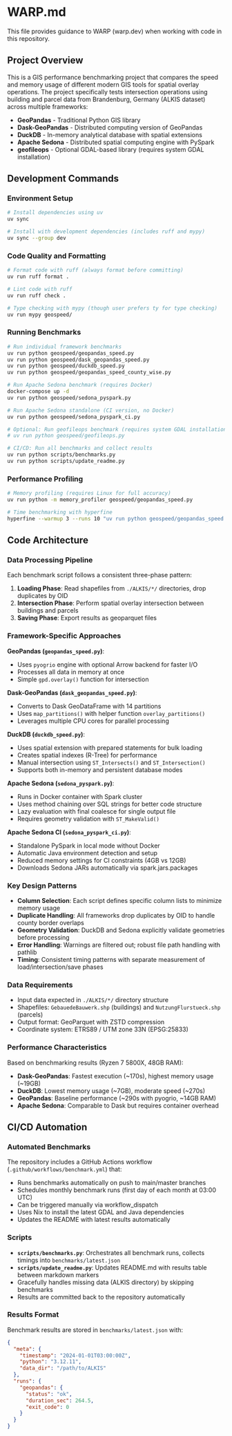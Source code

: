 # WARP.md

This file provides guidance to WARP (warp.dev) when working with code in this repository.

## Project Overview

This is a GIS performance benchmarking project that compares the speed and memory usage of different modern GIS tools for spatial overlay operations. The project specifically tests intersection operations using building and parcel data from Brandenburg, Germany (ALKIS dataset) across multiple frameworks:

- **GeoPandas** - Traditional Python GIS library
- **Dask-GeoPandas** - Distributed computing version of GeoPandas
- **DuckDB** - In-memory analytical database with spatial extensions
- **Apache Sedona** - Distributed spatial computing engine with PySpark
- **geofileops** - Optional GDAL-based library (requires system GDAL installation)

## Development Commands

### Environment Setup
```bash
# Install dependencies using uv
uv sync

# Install with development dependencies (includes ruff and mypy)
uv sync --group dev
```

### Code Quality and Formatting
```bash
# Format code with ruff (always format before committing)
uv run ruff format .

# Lint code with ruff
uv run ruff check .

# Type checking with mypy (though user prefers ty for type checking)
uv run mypy geospeed/
```

### Running Benchmarks
```bash
# Run individual framework benchmarks
uv run python geospeed/geopandas_speed.py
uv run python geospeed/dask_geopandas_speed.py  
uv run python geospeed/duckdb_speed.py
uv run python geospeed/geopandas_speed_county_wise.py

# Run Apache Sedona benchmark (requires Docker)
docker-compose up -d
uv run python geospeed/sedona_pyspark.py

# Run Apache Sedona standalone (CI version, no Docker)
uv run python geospeed/sedona_pyspark_ci.py

# Optional: Run geofileops benchmark (requires system GDAL installation)
# uv run python geospeed/geofileops.py

# CI/CD: Run all benchmarks and collect results
uv run python scripts/benchmarks.py
uv run python scripts/update_readme.py
```

### Performance Profiling
```bash
# Memory profiling (requires Linux for full accuracy)
uv run python -m memory_profiler geospeed/geopandas_speed.py

# Time benchmarking with hyperfine
hyperfine --warmup 3 --runs 10 "uv run python geospeed/geopandas_speed.py"
```

## Code Architecture

### Data Processing Pipeline
Each benchmark script follows a consistent three-phase pattern:
1. **Loading Phase**: Read shapefiles from `./ALKIS/*/` directories, drop duplicates by OID
2. **Intersection Phase**: Perform spatial overlay intersection between buildings and parcels
3. **Saving Phase**: Export results as geoparquet files

### Framework-Specific Approaches

**GeoPandas (`geopandas_speed.py`)**:
- Uses `pyogrio` engine with optional Arrow backend for faster I/O
- Processes all data in memory at once
- Simple `gpd.overlay()` function for intersection

**Dask-GeoPandas (`dask_geopandas_speed.py`)**:
- Converts to Dask GeoDataFrame with 14 partitions
- Uses `map_partitions()` with helper function `overlay_partitions()`
- Leverages multiple CPU cores for parallel processing

**DuckDB (`duckdb_speed.py`)**:
- Uses spatial extension with prepared statements for bulk loading
- Creates spatial indexes (R-Tree) for performance
- Manual intersection using `ST_Intersects()` and `ST_Intersection()`
- Supports both in-memory and persistent database modes

**Apache Sedona (`sedona_pyspark.py`)**:
- Runs in Docker container with Spark cluster
- Uses method chaining over SQL strings for better code structure
- Lazy evaluation with final coalesce for single output file
- Requires geometry validation with `ST_MakeValid()`

**Apache Sedona CI (`sedona_pyspark_ci.py`)**:
- Standalone PySpark in local mode without Docker
- Automatic Java environment detection and setup
- Reduced memory settings for CI constraints (4GB vs 12GB)
- Downloads Sedona JARs automatically via spark.jars.packages

### Key Design Patterns

- **Column Selection**: Each script defines specific column lists to minimize memory usage
- **Duplicate Handling**: All frameworks drop duplicates by OID to handle county border overlaps
- **Geometry Validation**: DuckDB and Sedona explicitly validate geometries before processing
- **Error Handling**: Warnings are filtered out; robust file path handling with pathlib
- **Timing**: Consistent timing patterns with separate measurement of load/intersection/save phases

### Data Requirements

- Input data expected in `./ALKIS/*/` directory structure
- Shapefiles: `GebauedeBauwerk.shp` (buildings) and `NutzungFlurstueck.shp` (parcels)
- Output format: GeoParquet with ZSTD compression
- Coordinate system: ETRS89 / UTM zone 33N (EPSG:25833)

### Performance Characteristics

Based on benchmarking results (Ryzen 7 5800X, 48GB RAM):
- **Dask-GeoPandas**: Fastest execution (~170s), highest memory usage (~19GB)
- **DuckDB**: Lowest memory usage (~7GB), moderate speed (~270s) 
- **GeoPandas**: Baseline performance (~290s with pyogrio, ~14GB RAM)
- **Apache Sedona**: Comparable to Dask but requires container overhead

## CI/CD Automation

### Automated Benchmarks
The repository includes a GitHub Actions workflow (`.github/workflows/benchmark.yml`) that:
- Runs benchmarks automatically on push to main/master branches
- Schedules monthly benchmark runs (first day of each month at 03:00 UTC)
- Can be triggered manually via workflow_dispatch
- Uses Nix to install the latest GDAL and Java dependencies
- Updates the README with latest results automatically

### Scripts
- **`scripts/benchmarks.py`**: Orchestrates all benchmark runs, collects timings into `benchmarks/latest.json`
- **`scripts/update_readme.py`**: Updates README.md with results table between markdown markers
- Gracefully handles missing data (ALKIS directory) by skipping benchmarks
- Results are committed back to the repository automatically

### Results Format
Benchmark results are stored in `benchmarks/latest.json` with:
```json
{
  "meta": {
    "timestamp": "2024-01-01T03:00:00Z",
    "python": "3.12.11",
    "data_dir": "/path/to/ALKIS"
  },
  "runs": {
    "geopandas": {
      "status": "ok",
      "duration_sec": 264.5,
      "exit_code": 0
    }
  }
}
```
